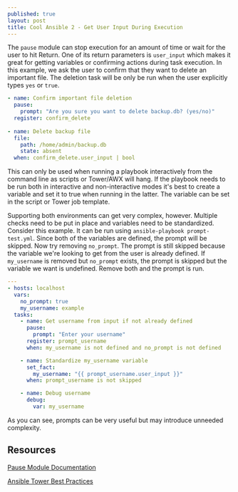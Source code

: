 ```yaml
---
published: true
layout: post
title: Cool Ansible 2 - Get User Input During Execution
---
```


The `pause` module can stop execution for an amount of time or wait for the user to hit Return. One of its return parameters is `user_input` which makes it great for getting variables or confirming actions during task execution. In this example, we ask the user to confirm that they want to delete an important file. The deletion task will be only be run when the user explicitly types `yes` or `true`.

```yaml
- name: Confirm important file deletion
  pause:
    prompt: "Are you sure you want to delete backup.db? (yes/no)"
  register: confirm_delete
  
- name: Delete backup file
  file:
    path: /home/admin/backup.db
    state: absent
  when: confirm_delete.user_input | bool
```

This can only be used when running a playbook interactively from the command line as scripts or Tower/AWX will hang. If the playbook needs to be run both in interactive and non-interactive modes it's best to create a variable and set it to true when running in the latter. The variable can be set in the script or Tower job template.

Supporting both environments can get very complex, however. Multiple checks need to be put in place and variables need to be standardized. Consider this example. It can be run using `ansible-playbook prompt-test.yml`. Since both of the variables are defined, the prompt will be skipped. Now try removing `no_prompt`. The prompt is still skipped because the variable we're looking to get from the user is already defined. If `my_username` is removed but `no_prompt` exists, the prompt is skipped but the variable we want is undefined. Remove both and the prompt is run.

```yaml
---
- hosts: localhost
  vars:
    no_prompt: true
    my_username: example
  tasks:
    - name: Get username from input if not already defined
      pause:
        prompt: "Enter your username"
      register: prompt_username
      when: my_username is not defined and no_prompt is not defined

    - name: Standardize my_username variable
      set_fact:
        my_username: "{{ prompt_username.user_input }}"
      when: prompt_username is not skipped

    - name: Debug username
      debug:
        var: my_username
```  

As you can see, prompts can be very useful but may introduce unneeded complexity.

## Resources

[Pause Module Documentation](https://docs.ansible.com/ansible/latest/modules/pause_module.html)

[Ansible Tower Best Practices](https://docs.ansible.com/ansible-tower/latest/html/userguide/best_practices.html)